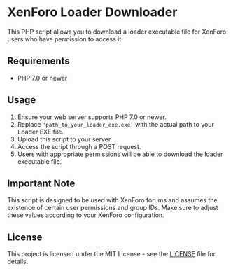 # XenForo Loader Downloader

This PHP script allows you to download a loader executable file for XenForo users who have permission to access it.

## Requirements

- PHP 7.0 or newer

## Usage

1. Ensure your web server supports PHP 7.0 or newer.
2. Replace `'path_to_your_loader_exe.exe'` with the actual path to your Loader EXE file.
3. Upload this script to your server.
4. Access the script through a POST request.
5. Users with appropriate permissions will be able to download the loader executable file.

## Important Note

This script is designed to be used with XenForo forums and assumes the existence of certain user permissions and group IDs. Make sure to adjust these values according to your XenForo configuration.

## License

This project is licensed under the MIT License - see the [LICENSE](LICENSE) file for details.

